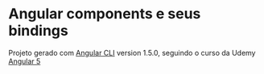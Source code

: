 # Angular components e seus bindings

Projeto gerado com [Angular CLI](https://github.com/angular/angular-cli) version 1.5.0, seguindo o curso da Udemy [Angular 5](https://www.udemy.com/the-complete-guide-to-angular-2/learn/v4/overview)
